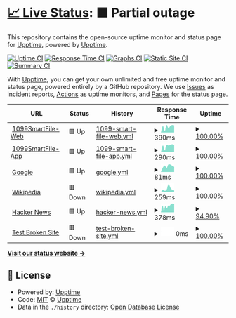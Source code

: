 # [📈 Live Status](https://status.1099smartfile.com): <!--live status--> **🟧 Partial outage**

This repository contains the open-source uptime monitor and status page for [Upptime](https://upptime.js.org), powered by [Upptime](https://github.com/upptime/upptime).

[![Uptime CI](https://github.com/SSATechnologies/1099smartfile-status/workflows/Uptime%20CI/badge.svg)](https://github.com/SSATechnologies/1099smartfile-status/actions?query=workflow%3A%22Uptime+CI%22)
[![Response Time CI](https://github.com/SSATechnologies/1099smartfile-status/workflows/Response%20Time%20CI/badge.svg)](https://github.com/SSATechnologies/1099smartfile-status/actions?query=workflow%3A%22Response+Time+CI%22)
[![Graphs CI](https://github.com/SSATechnologies/1099smartfile-status/workflows/Graphs%20CI/badge.svg)](https://github.com/SSATechnologies/1099smartfile-status/actions?query=workflow%3A%22Graphs+CI%22)
[![Static Site CI](https://github.com/SSATechnologies/1099smartfile-status/workflows/Static%20Site%20CI/badge.svg)](https://github.com/SSATechnologies/1099smartfile-status/actions?query=workflow%3A%22Static+Site+CI%22)
[![Summary CI](https://github.com/SSATechnologies/1099smartfile-status/workflows/Summary%20CI/badge.svg)](https://github.com/SSATechnologies/1099smartfile-status/actions?query=workflow%3A%22Summary+CI%22)

With [Upptime](https://upptime.js.org), you can get your own unlimited and free uptime monitor and status page, powered entirely by a GitHub repository. We use [Issues](https://github.com/upptime/upptime/issues) as incident reports, [Actions](https://github.com/SSATechnologies/1099smartfile-status/actions) as uptime monitors, and [Pages](https://status.1099smartfile.com) for the status page.

<!--start: status pages-->
<!-- This summary is generated by Upptime (https://github.com/upptime/upptime) -->
<!-- Do not edit this manually, your changes will be overwritten -->
<!-- prettier-ignore -->
| URL | Status | History | Response Time | Uptime |
| --- | ------ | ------- | ------------- | ------ |
| <img alt="" src="https://favicons.githubusercontent.com/www.1099smartfile.com" height="13"> [1099SmartFile-Web](https://www.1099smartfile.com) | 🟩 Up | [1099-smart-file-web.yml](https://github.com/SSATechnologies/1099smartfile-status/commits/HEAD/history/1099-smart-file-web.yml) | <details><summary><img alt="Response time graph" src="./graphs/1099-smart-file-web/response-time-week.png" height="20"> 390ms</summary><br><a href="https://status.1099smartfile.com/history/1099-smart-file-web"><img alt="Response time 322" src="https://img.shields.io/endpoint?url=https%3A%2F%2Fraw.githubusercontent.com%2FSSATechnologies%2F1099smartfile-status%2FHEAD%2Fapi%2F1099-smart-file-web%2Fresponse-time.json"></a><br><a href="https://status.1099smartfile.com/history/1099-smart-file-web"><img alt="24-hour response time 436" src="https://img.shields.io/endpoint?url=https%3A%2F%2Fraw.githubusercontent.com%2FSSATechnologies%2F1099smartfile-status%2FHEAD%2Fapi%2F1099-smart-file-web%2Fresponse-time-day.json"></a><br><a href="https://status.1099smartfile.com/history/1099-smart-file-web"><img alt="7-day response time 390" src="https://img.shields.io/endpoint?url=https%3A%2F%2Fraw.githubusercontent.com%2FSSATechnologies%2F1099smartfile-status%2FHEAD%2Fapi%2F1099-smart-file-web%2Fresponse-time-week.json"></a><br><a href="https://status.1099smartfile.com/history/1099-smart-file-web"><img alt="30-day response time 322" src="https://img.shields.io/endpoint?url=https%3A%2F%2Fraw.githubusercontent.com%2FSSATechnologies%2F1099smartfile-status%2FHEAD%2Fapi%2F1099-smart-file-web%2Fresponse-time-month.json"></a><br><a href="https://status.1099smartfile.com/history/1099-smart-file-web"><img alt="1-year response time 322" src="https://img.shields.io/endpoint?url=https%3A%2F%2Fraw.githubusercontent.com%2FSSATechnologies%2F1099smartfile-status%2FHEAD%2Fapi%2F1099-smart-file-web%2Fresponse-time-year.json"></a></details> | <details><summary><a href="https://status.1099smartfile.com/history/1099-smart-file-web">100.00%</a></summary><a href="https://status.1099smartfile.com/history/1099-smart-file-web"><img alt="All-time uptime 100.00%" src="https://img.shields.io/endpoint?url=https%3A%2F%2Fraw.githubusercontent.com%2FSSATechnologies%2F1099smartfile-status%2FHEAD%2Fapi%2F1099-smart-file-web%2Fuptime.json"></a><br><a href="https://status.1099smartfile.com/history/1099-smart-file-web"><img alt="24-hour uptime 100.00%" src="https://img.shields.io/endpoint?url=https%3A%2F%2Fraw.githubusercontent.com%2FSSATechnologies%2F1099smartfile-status%2FHEAD%2Fapi%2F1099-smart-file-web%2Fuptime-day.json"></a><br><a href="https://status.1099smartfile.com/history/1099-smart-file-web"><img alt="7-day uptime 100.00%" src="https://img.shields.io/endpoint?url=https%3A%2F%2Fraw.githubusercontent.com%2FSSATechnologies%2F1099smartfile-status%2FHEAD%2Fapi%2F1099-smart-file-web%2Fuptime-week.json"></a><br><a href="https://status.1099smartfile.com/history/1099-smart-file-web"><img alt="30-day uptime 100.00%" src="https://img.shields.io/endpoint?url=https%3A%2F%2Fraw.githubusercontent.com%2FSSATechnologies%2F1099smartfile-status%2FHEAD%2Fapi%2F1099-smart-file-web%2Fuptime-month.json"></a><br><a href="https://status.1099smartfile.com/history/1099-smart-file-web"><img alt="1-year uptime 100.00%" src="https://img.shields.io/endpoint?url=https%3A%2F%2Fraw.githubusercontent.com%2FSSATechnologies%2F1099smartfile-status%2FHEAD%2Fapi%2F1099-smart-file-web%2Fuptime-year.json"></a></details>
| <img alt="" src="https://favicons.githubusercontent.com/app.1099smartfile.com" height="13"> [1099SmartFile-App](https://app.1099smartfile.com) | 🟩 Up | [1099-smart-file-app.yml](https://github.com/SSATechnologies/1099smartfile-status/commits/HEAD/history/1099-smart-file-app.yml) | <details><summary><img alt="Response time graph" src="./graphs/1099-smart-file-app/response-time-week.png" height="20"> 290ms</summary><br><a href="https://status.1099smartfile.com/history/1099-smart-file-app"><img alt="Response time 239" src="https://img.shields.io/endpoint?url=https%3A%2F%2Fraw.githubusercontent.com%2FSSATechnologies%2F1099smartfile-status%2FHEAD%2Fapi%2F1099-smart-file-app%2Fresponse-time.json"></a><br><a href="https://status.1099smartfile.com/history/1099-smart-file-app"><img alt="24-hour response time 316" src="https://img.shields.io/endpoint?url=https%3A%2F%2Fraw.githubusercontent.com%2FSSATechnologies%2F1099smartfile-status%2FHEAD%2Fapi%2F1099-smart-file-app%2Fresponse-time-day.json"></a><br><a href="https://status.1099smartfile.com/history/1099-smart-file-app"><img alt="7-day response time 290" src="https://img.shields.io/endpoint?url=https%3A%2F%2Fraw.githubusercontent.com%2FSSATechnologies%2F1099smartfile-status%2FHEAD%2Fapi%2F1099-smart-file-app%2Fresponse-time-week.json"></a><br><a href="https://status.1099smartfile.com/history/1099-smart-file-app"><img alt="30-day response time 239" src="https://img.shields.io/endpoint?url=https%3A%2F%2Fraw.githubusercontent.com%2FSSATechnologies%2F1099smartfile-status%2FHEAD%2Fapi%2F1099-smart-file-app%2Fresponse-time-month.json"></a><br><a href="https://status.1099smartfile.com/history/1099-smart-file-app"><img alt="1-year response time 239" src="https://img.shields.io/endpoint?url=https%3A%2F%2Fraw.githubusercontent.com%2FSSATechnologies%2F1099smartfile-status%2FHEAD%2Fapi%2F1099-smart-file-app%2Fresponse-time-year.json"></a></details> | <details><summary><a href="https://status.1099smartfile.com/history/1099-smart-file-app">100.00%</a></summary><a href="https://status.1099smartfile.com/history/1099-smart-file-app"><img alt="All-time uptime 100.00%" src="https://img.shields.io/endpoint?url=https%3A%2F%2Fraw.githubusercontent.com%2FSSATechnologies%2F1099smartfile-status%2FHEAD%2Fapi%2F1099-smart-file-app%2Fuptime.json"></a><br><a href="https://status.1099smartfile.com/history/1099-smart-file-app"><img alt="24-hour uptime 100.00%" src="https://img.shields.io/endpoint?url=https%3A%2F%2Fraw.githubusercontent.com%2FSSATechnologies%2F1099smartfile-status%2FHEAD%2Fapi%2F1099-smart-file-app%2Fuptime-day.json"></a><br><a href="https://status.1099smartfile.com/history/1099-smart-file-app"><img alt="7-day uptime 100.00%" src="https://img.shields.io/endpoint?url=https%3A%2F%2Fraw.githubusercontent.com%2FSSATechnologies%2F1099smartfile-status%2FHEAD%2Fapi%2F1099-smart-file-app%2Fuptime-week.json"></a><br><a href="https://status.1099smartfile.com/history/1099-smart-file-app"><img alt="30-day uptime 100.00%" src="https://img.shields.io/endpoint?url=https%3A%2F%2Fraw.githubusercontent.com%2FSSATechnologies%2F1099smartfile-status%2FHEAD%2Fapi%2F1099-smart-file-app%2Fuptime-month.json"></a><br><a href="https://status.1099smartfile.com/history/1099-smart-file-app"><img alt="1-year uptime 100.00%" src="https://img.shields.io/endpoint?url=https%3A%2F%2Fraw.githubusercontent.com%2FSSATechnologies%2F1099smartfile-status%2FHEAD%2Fapi%2F1099-smart-file-app%2Fuptime-year.json"></a></details>
| <img alt="" src="https://favicons.githubusercontent.com/www.google.com" height="13"> [Google](https://www.google.com) | 🟩 Up | [google.yml](https://github.com/SSATechnologies/1099smartfile-status/commits/HEAD/history/google.yml) | <details><summary><img alt="Response time graph" src="./graphs/google/response-time-week.png" height="20"> 81ms</summary><br><a href="https://status.1099smartfile.com/history/google"><img alt="Response time 85" src="https://img.shields.io/endpoint?url=https%3A%2F%2Fraw.githubusercontent.com%2FSSATechnologies%2F1099smartfile-status%2FHEAD%2Fapi%2Fgoogle%2Fresponse-time.json"></a><br><a href="https://status.1099smartfile.com/history/google"><img alt="24-hour response time 77" src="https://img.shields.io/endpoint?url=https%3A%2F%2Fraw.githubusercontent.com%2FSSATechnologies%2F1099smartfile-status%2FHEAD%2Fapi%2Fgoogle%2Fresponse-time-day.json"></a><br><a href="https://status.1099smartfile.com/history/google"><img alt="7-day response time 81" src="https://img.shields.io/endpoint?url=https%3A%2F%2Fraw.githubusercontent.com%2FSSATechnologies%2F1099smartfile-status%2FHEAD%2Fapi%2Fgoogle%2Fresponse-time-week.json"></a><br><a href="https://status.1099smartfile.com/history/google"><img alt="30-day response time 85" src="https://img.shields.io/endpoint?url=https%3A%2F%2Fraw.githubusercontent.com%2FSSATechnologies%2F1099smartfile-status%2FHEAD%2Fapi%2Fgoogle%2Fresponse-time-month.json"></a><br><a href="https://status.1099smartfile.com/history/google"><img alt="1-year response time 85" src="https://img.shields.io/endpoint?url=https%3A%2F%2Fraw.githubusercontent.com%2FSSATechnologies%2F1099smartfile-status%2FHEAD%2Fapi%2Fgoogle%2Fresponse-time-year.json"></a></details> | <details><summary><a href="https://status.1099smartfile.com/history/google">100.00%</a></summary><a href="https://status.1099smartfile.com/history/google"><img alt="All-time uptime 100.00%" src="https://img.shields.io/endpoint?url=https%3A%2F%2Fraw.githubusercontent.com%2FSSATechnologies%2F1099smartfile-status%2FHEAD%2Fapi%2Fgoogle%2Fuptime.json"></a><br><a href="https://status.1099smartfile.com/history/google"><img alt="24-hour uptime 100.00%" src="https://img.shields.io/endpoint?url=https%3A%2F%2Fraw.githubusercontent.com%2FSSATechnologies%2F1099smartfile-status%2FHEAD%2Fapi%2Fgoogle%2Fuptime-day.json"></a><br><a href="https://status.1099smartfile.com/history/google"><img alt="7-day uptime 100.00%" src="https://img.shields.io/endpoint?url=https%3A%2F%2Fraw.githubusercontent.com%2FSSATechnologies%2F1099smartfile-status%2FHEAD%2Fapi%2Fgoogle%2Fuptime-week.json"></a><br><a href="https://status.1099smartfile.com/history/google"><img alt="30-day uptime 100.00%" src="https://img.shields.io/endpoint?url=https%3A%2F%2Fraw.githubusercontent.com%2FSSATechnologies%2F1099smartfile-status%2FHEAD%2Fapi%2Fgoogle%2Fuptime-month.json"></a><br><a href="https://status.1099smartfile.com/history/google"><img alt="1-year uptime 100.00%" src="https://img.shields.io/endpoint?url=https%3A%2F%2Fraw.githubusercontent.com%2FSSATechnologies%2F1099smartfile-status%2FHEAD%2Fapi%2Fgoogle%2Fuptime-year.json"></a></details>
| <img alt="" src="https://favicons.githubusercontent.com/en.wikipedia.org" height="13"> [Wikipedia](https://en.wikipedia.org) | 🟥 Down | [wikipedia.yml](https://github.com/SSATechnologies/1099smartfile-status/commits/HEAD/history/wikipedia.yml) | <details><summary><img alt="Response time graph" src="./graphs/wikipedia/response-time-week.png" height="20"> 259ms</summary><br><a href="https://status.1099smartfile.com/history/wikipedia"><img alt="Response time 226" src="https://img.shields.io/endpoint?url=https%3A%2F%2Fraw.githubusercontent.com%2FSSATechnologies%2F1099smartfile-status%2FHEAD%2Fapi%2Fwikipedia%2Fresponse-time.json"></a><br><a href="https://status.1099smartfile.com/history/wikipedia"><img alt="24-hour response time 233" src="https://img.shields.io/endpoint?url=https%3A%2F%2Fraw.githubusercontent.com%2FSSATechnologies%2F1099smartfile-status%2FHEAD%2Fapi%2Fwikipedia%2Fresponse-time-day.json"></a><br><a href="https://status.1099smartfile.com/history/wikipedia"><img alt="7-day response time 259" src="https://img.shields.io/endpoint?url=https%3A%2F%2Fraw.githubusercontent.com%2FSSATechnologies%2F1099smartfile-status%2FHEAD%2Fapi%2Fwikipedia%2Fresponse-time-week.json"></a><br><a href="https://status.1099smartfile.com/history/wikipedia"><img alt="30-day response time 226" src="https://img.shields.io/endpoint?url=https%3A%2F%2Fraw.githubusercontent.com%2FSSATechnologies%2F1099smartfile-status%2FHEAD%2Fapi%2Fwikipedia%2Fresponse-time-month.json"></a><br><a href="https://status.1099smartfile.com/history/wikipedia"><img alt="1-year response time 226" src="https://img.shields.io/endpoint?url=https%3A%2F%2Fraw.githubusercontent.com%2FSSATechnologies%2F1099smartfile-status%2FHEAD%2Fapi%2Fwikipedia%2Fresponse-time-year.json"></a></details> | <details><summary><a href="https://status.1099smartfile.com/history/wikipedia">100.00%</a></summary><a href="https://status.1099smartfile.com/history/wikipedia"><img alt="All-time uptime 100.00%" src="https://img.shields.io/endpoint?url=https%3A%2F%2Fraw.githubusercontent.com%2FSSATechnologies%2F1099smartfile-status%2FHEAD%2Fapi%2Fwikipedia%2Fuptime.json"></a><br><a href="https://status.1099smartfile.com/history/wikipedia"><img alt="24-hour uptime 100.00%" src="https://img.shields.io/endpoint?url=https%3A%2F%2Fraw.githubusercontent.com%2FSSATechnologies%2F1099smartfile-status%2FHEAD%2Fapi%2Fwikipedia%2Fuptime-day.json"></a><br><a href="https://status.1099smartfile.com/history/wikipedia"><img alt="7-day uptime 100.00%" src="https://img.shields.io/endpoint?url=https%3A%2F%2Fraw.githubusercontent.com%2FSSATechnologies%2F1099smartfile-status%2FHEAD%2Fapi%2Fwikipedia%2Fuptime-week.json"></a><br><a href="https://status.1099smartfile.com/history/wikipedia"><img alt="30-day uptime 100.00%" src="https://img.shields.io/endpoint?url=https%3A%2F%2Fraw.githubusercontent.com%2FSSATechnologies%2F1099smartfile-status%2FHEAD%2Fapi%2Fwikipedia%2Fuptime-month.json"></a><br><a href="https://status.1099smartfile.com/history/wikipedia"><img alt="1-year uptime 100.00%" src="https://img.shields.io/endpoint?url=https%3A%2F%2Fraw.githubusercontent.com%2FSSATechnologies%2F1099smartfile-status%2FHEAD%2Fapi%2Fwikipedia%2Fuptime-year.json"></a></details>
| <img alt="" src="https://favicons.githubusercontent.com/news.ycombinator.com" height="13"> [Hacker News](https://news.ycombinator.com) | 🟩 Up | [hacker-news.yml](https://github.com/SSATechnologies/1099smartfile-status/commits/HEAD/history/hacker-news.yml) | <details><summary><img alt="Response time graph" src="./graphs/hacker-news/response-time-week.png" height="20"> 378ms</summary><br><a href="https://status.1099smartfile.com/history/hacker-news"><img alt="Response time 377" src="https://img.shields.io/endpoint?url=https%3A%2F%2Fraw.githubusercontent.com%2FSSATechnologies%2F1099smartfile-status%2FHEAD%2Fapi%2Fhacker-news%2Fresponse-time.json"></a><br><a href="https://status.1099smartfile.com/history/hacker-news"><img alt="24-hour response time 536" src="https://img.shields.io/endpoint?url=https%3A%2F%2Fraw.githubusercontent.com%2FSSATechnologies%2F1099smartfile-status%2FHEAD%2Fapi%2Fhacker-news%2Fresponse-time-day.json"></a><br><a href="https://status.1099smartfile.com/history/hacker-news"><img alt="7-day response time 378" src="https://img.shields.io/endpoint?url=https%3A%2F%2Fraw.githubusercontent.com%2FSSATechnologies%2F1099smartfile-status%2FHEAD%2Fapi%2Fhacker-news%2Fresponse-time-week.json"></a><br><a href="https://status.1099smartfile.com/history/hacker-news"><img alt="30-day response time 377" src="https://img.shields.io/endpoint?url=https%3A%2F%2Fraw.githubusercontent.com%2FSSATechnologies%2F1099smartfile-status%2FHEAD%2Fapi%2Fhacker-news%2Fresponse-time-month.json"></a><br><a href="https://status.1099smartfile.com/history/hacker-news"><img alt="1-year response time 377" src="https://img.shields.io/endpoint?url=https%3A%2F%2Fraw.githubusercontent.com%2FSSATechnologies%2F1099smartfile-status%2FHEAD%2Fapi%2Fhacker-news%2Fresponse-time-year.json"></a></details> | <details><summary><a href="https://status.1099smartfile.com/history/hacker-news">94.90%</a></summary><a href="https://status.1099smartfile.com/history/hacker-news"><img alt="All-time uptime 99.95%" src="https://img.shields.io/endpoint?url=https%3A%2F%2Fraw.githubusercontent.com%2FSSATechnologies%2F1099smartfile-status%2FHEAD%2Fapi%2Fhacker-news%2Fuptime.json"></a><br><a href="https://status.1099smartfile.com/history/hacker-news"><img alt="24-hour uptime 100.00%" src="https://img.shields.io/endpoint?url=https%3A%2F%2Fraw.githubusercontent.com%2FSSATechnologies%2F1099smartfile-status%2FHEAD%2Fapi%2Fhacker-news%2Fuptime-day.json"></a><br><a href="https://status.1099smartfile.com/history/hacker-news"><img alt="7-day uptime 94.90%" src="https://img.shields.io/endpoint?url=https%3A%2F%2Fraw.githubusercontent.com%2FSSATechnologies%2F1099smartfile-status%2FHEAD%2Fapi%2Fhacker-news%2Fuptime-week.json"></a><br><a href="https://status.1099smartfile.com/history/hacker-news"><img alt="30-day uptime 98.83%" src="https://img.shields.io/endpoint?url=https%3A%2F%2Fraw.githubusercontent.com%2FSSATechnologies%2F1099smartfile-status%2FHEAD%2Fapi%2Fhacker-news%2Fuptime-month.json"></a><br><a href="https://status.1099smartfile.com/history/hacker-news"><img alt="1-year uptime 99.90%" src="https://img.shields.io/endpoint?url=https%3A%2F%2Fraw.githubusercontent.com%2FSSATechnologies%2F1099smartfile-status%2FHEAD%2Fapi%2Fhacker-news%2Fuptime-year.json"></a></details>
| <img alt="" src="https://favicons.githubusercontent.com/thissitedoesnotexist.koj.co" height="13"> [Test Broken Site](https://thissitedoesnotexist.koj.co) | 🟥 Down | [test-broken-site.yml](https://github.com/SSATechnologies/1099smartfile-status/commits/HEAD/history/test-broken-site.yml) | <details><summary><img alt="Response time graph" src="./graphs/test-broken-site/response-time-week.png" height="20"> 0ms</summary><br><a href="https://status.1099smartfile.com/history/test-broken-site"><img alt="Response time 0" src="https://img.shields.io/endpoint?url=https%3A%2F%2Fraw.githubusercontent.com%2FSSATechnologies%2F1099smartfile-status%2FHEAD%2Fapi%2Ftest-broken-site%2Fresponse-time.json"></a><br><a href="https://status.1099smartfile.com/history/test-broken-site"><img alt="24-hour response time 0" src="https://img.shields.io/endpoint?url=https%3A%2F%2Fraw.githubusercontent.com%2FSSATechnologies%2F1099smartfile-status%2FHEAD%2Fapi%2Ftest-broken-site%2Fresponse-time-day.json"></a><br><a href="https://status.1099smartfile.com/history/test-broken-site"><img alt="7-day response time 0" src="https://img.shields.io/endpoint?url=https%3A%2F%2Fraw.githubusercontent.com%2FSSATechnologies%2F1099smartfile-status%2FHEAD%2Fapi%2Ftest-broken-site%2Fresponse-time-week.json"></a><br><a href="https://status.1099smartfile.com/history/test-broken-site"><img alt="30-day response time 0" src="https://img.shields.io/endpoint?url=https%3A%2F%2Fraw.githubusercontent.com%2FSSATechnologies%2F1099smartfile-status%2FHEAD%2Fapi%2Ftest-broken-site%2Fresponse-time-month.json"></a><br><a href="https://status.1099smartfile.com/history/test-broken-site"><img alt="1-year response time 0" src="https://img.shields.io/endpoint?url=https%3A%2F%2Fraw.githubusercontent.com%2FSSATechnologies%2F1099smartfile-status%2FHEAD%2Fapi%2Ftest-broken-site%2Fresponse-time-year.json"></a></details> | <details><summary><a href="https://status.1099smartfile.com/history/test-broken-site">100.00%</a></summary><a href="https://status.1099smartfile.com/history/test-broken-site"><img alt="All-time uptime 100.00%" src="https://img.shields.io/endpoint?url=https%3A%2F%2Fraw.githubusercontent.com%2FSSATechnologies%2F1099smartfile-status%2FHEAD%2Fapi%2Ftest-broken-site%2Fuptime.json"></a><br><a href="https://status.1099smartfile.com/history/test-broken-site"><img alt="24-hour uptime 100.00%" src="https://img.shields.io/endpoint?url=https%3A%2F%2Fraw.githubusercontent.com%2FSSATechnologies%2F1099smartfile-status%2FHEAD%2Fapi%2Ftest-broken-site%2Fuptime-day.json"></a><br><a href="https://status.1099smartfile.com/history/test-broken-site"><img alt="7-day uptime 100.00%" src="https://img.shields.io/endpoint?url=https%3A%2F%2Fraw.githubusercontent.com%2FSSATechnologies%2F1099smartfile-status%2FHEAD%2Fapi%2Ftest-broken-site%2Fuptime-week.json"></a><br><a href="https://status.1099smartfile.com/history/test-broken-site"><img alt="30-day uptime 100.00%" src="https://img.shields.io/endpoint?url=https%3A%2F%2Fraw.githubusercontent.com%2FSSATechnologies%2F1099smartfile-status%2FHEAD%2Fapi%2Ftest-broken-site%2Fuptime-month.json"></a><br><a href="https://status.1099smartfile.com/history/test-broken-site"><img alt="1-year uptime 100.00%" src="https://img.shields.io/endpoint?url=https%3A%2F%2Fraw.githubusercontent.com%2FSSATechnologies%2F1099smartfile-status%2FHEAD%2Fapi%2Ftest-broken-site%2Fuptime-year.json"></a></details>

<!--end: status pages-->

[**Visit our status website →**](https://status.1099smartfile.com)

## 📄 License

- Powered by: [Upptime](https://github.com/upptime/upptime)
- Code: [MIT](./LICENSE) © [Upptime](https://upptime.js.org)
- Data in the `./history` directory: [Open Database License](https://opendatacommons.org/licenses/odbl/1-0/)
